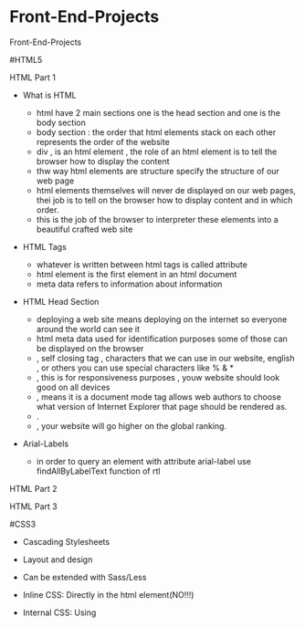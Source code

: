 # Front-End-Projects
Front-End-Projects

#HTML5

HTML Part 1
  
  - What is HTML 
      - html have 2 main sections one is the head section and one is the body section 
      - body section : the order that html elements stack on each other represents the order of the website 
      - div , is an html element , the role of an html element is to tell the browser how to display the content 
      - thw way html elements are structure specify the structure of our web page 
      - html elements themselves will never de displayed on our web pages, thei job is to tell on the browser 
        how to display content and in which order.
      - this is the job of the browser to interpreter these elements into a beautiful crafted web site 
  - HTML Tags
      - whatever is written between html tags is called attribute 
      - html element is the first element in an html document
      - meta data refers to information about information 
    
  - HTML Head Section 
      - deploying a web site means deploying on the internet so everyone around the world can see it 
      - html meta data used for identification purposes some of those can be displayed on the browser 
      - <meta charset="UTF-8"/> , self closing tag , characters that we can use in our website, english , or others you can use special characters like % & *
      - <meta name="viewport"/> , this is for responsiveness purposes , youw website should look good on all devices 
      - <meta http-equiv="X-UA-Compatible..."/> , means it is a document mode tag allows web authors to choose what version of Internet Explorer that page 
        should be rendered as.
      - <meta name="description" content="This financial service provides consulting">.
      - <meta name="keywords" content="finance, consulting">, your website will go higher on the global ranking. 
    
  - Arial-Labels 
    - in order to query an element with attribute arial-label use findAllByLabelText function of rtl


HTML Part 2

HTML Part 3


#CSS3

- Cascading Stylesheets
- Layout and design
- Can be extended with Sass/Less

- Inline  CSS: Directly in the html element(NO!!!)
- Internal CSS: Using <style> tags within a single document
- External CSS: Linking an external .css file
  
- CSS Selectors : 
   - a { background-color: yellow; }
   - { === declaration start
   - a === selector
   - background-color === property
   - yellow === value
   - ; === declaration separator
   - } === declaration end
   - with this way will aplly this style in all links everywhere if you want to target a cerain link you could use a class or an id

 - Colors in CSS
    - Color Names
    - HTML5 Color names
    - Hexadecimal
    - RGB
  
    - body {
        color:red;
        background:coral
      }
  
    - h1 {
        color:#00ff00;
      }
  
    - p {
        color: rgb(0,0,255)
      }
  
  - Box Model
  
    - ![Στιγμιότυπο οθόνης (26)](https://user-images.githubusercontent.com/22882822/207412010-aecfec99-f17c-437d-8e4f-b2db135c88b6.png)
  
    - Margin Padding
    
      - p {
            margin-top:5px;
            margin-bottom:5px;
            margin-right:10px;
            margin-left:10px;
        }
      - p {
            margin:5px 10px 5px 10px
        }
      - p {
            margin:5px 10px;
        }
        
    - Positioning in CSS
      - Static
      - Relative
      - Absolute
      - Fixed
      - Initial
      - Inherit
- Position - Relative/Absolute example
  
      .p-box{
        width: 800px;
        height: 500px;
        border: 1px solid #000;
        margin-top: 10px;
        position: relative;
      }

      .p-box h1{
        position: absolute;
        top: 40px;
      }

      .p-box h2{
        position: absolute;
        top: 100px;
      }
  
  - Position - Fixed/Example
        Used for something which i want to see on the scrolling of the page
      .fix-me{
          position:fixed;
          top: 400px;
      }

  
  
  
  
  
  
  
  
  
  
  
  
  
  
  
  
  
  
  
  
  
  
  
  
  
  
  
  
  
  
  
  
  
  
  
  
  
  
  
  
  
  
  
  # Redux Typescript Udemy
  
  - Local State : 
        - State that belongs to a single component
        - E.g listening to user input in an input field; toggling a "show more" details field
        - Should be managed component-inernal with useState() / useReducer()
  
  - Cross Component State :
        - State that affects multiple components
        - E.g open/close state of a modal overlay
        - Requires "prop chains" / "prop drilling"
  
  - App-Wide State
        - State that affects the entire app (most / all components)
        - E.g user authentication status

  - What is "Redux"?
    - A state management for cross-component or app-wide state
  
  - Core Redux Concepts 
    - Central Data (State) Store
    - Component set up subscriptions to Data Store, get a slice of redux store and use it
    - Reducer Function Mutates(=changes) the store data
    - Component dispatch actions or trigger certain actions 
    - Action is a typescript object which descibes the kind of operation the reducer should perform
    - Actions forwarded to the reducer 
    - Reducer update the state in data store
    - Data Store updated subsciping components notified
    
  - React - Redux -Typescript
    - action object must always has type property
    - connect function can be used as a wrapper around our class component to connect that class component to the store 
    - using useSelector react redux set automatically a sibscription to the store for this component
    - first we define, actions and actionTypes then we define actionCreators , then we define reducers and then we use them with hooks useSelector, useDispatch
    - undefined treated as falsy , we must always set all other states when we update a piece of state , because we override the old state 
    - IMPORTANT !!! You should never never mutate the state inside the reducer, you must always return a new state object , we must override the existing state
                    Objects and arrays are reference values in ts, this can lead to bugs and unpredictable behaviour , ui may not reflecting the state
                    alaways create a new object of state, always return the state with an immutable way , be carefult that you will never accidentally mutate 
                    your existing state, but you copy any objects which you added. So you always create a brand new object or array, whenever you need to update 
                    data.
    - createSlice : we are preparing slice of our global state , when we have different pieces of state which are not directly related 
                    let's sat an authentication status and counter status, we can create different slices in different files to make our code maintainable.
    - redux/toolkit: when using redux toolkit and its functions like create slice , we can not accedentally manipulate the existing state.
                     because redux toolkit internally uses another package, called immer which will detect code like this and will automatically clone the 
                     existing state, create a new state object, keep all the state which we are not editing and override the state which we are editing 
                     in an immutable way.
     - configureStore is like createStore , but if we have multiple state slices in a bigger application we can create a map of reducers you could say
       and behind the scenes configureStore will merge all those reducers into one big reducer.
     - how we diapstch actions with slices?
        we use counterSlice.actions ---> object full of keys , keys are the names of the methods
        counterSlice.actions.toggleCounter() , returns an action object of this shape, {type:'some auto generated unique identifier'}
  
